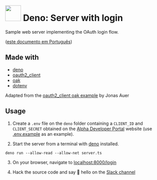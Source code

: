 # <img src="https://deno.land/logo.svg" width="50px" /> Deno: Server with login

Sample web server implementing the OAuth login flow.

([este documento em Português](LEIAME.md))

## Made with

- [deno][deno]
- [oauth2_client][oauth2_client]
- [oak][oak]
- [dotenv][dotenv]

Adapted from the
[oauth2_client oak example](https://deno.land/x/oauth2_client@v0.2.1/examples/oak.ts) by Jonas Auer

## Usage

1. Create a `.env` file on the `deno` folder containing a `CLIENT_ID` and `CLIENT_SECRET` obtained
on the [Alpha Developer Portal](http://alpha.dev.magalu.com) website
(use [.env.example](../.env.example) as an example).

2. Start the server from a terminal with [deno](https://deno.land/) installed.

```shell
deno run --allow-read --allow-net server.ts
```

3. On your browser, navigate to [localhost:8000/login](http://localhost:8000/login)

4. Hack the source code and say 👋 hello on the [Slack channel](https://luizalabs.slack.com/archives/C025378FUJW)

[deno]: https://deno.land/
[oauth2_client]: https://deno.land/x/oauth2_client@v0.2.1
[oak]: https://deno.land/x/oak@v8.0.0
[dotenv]: https://deno.land/x/dotenv@v2.0.0
